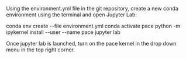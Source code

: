 Using the environment.yml file in the git repository, create a new conda environment using the terminal and open Jupyter Lab:

conda env create --file environment.yml
conda activate pace
python -m ipykernel install --user --name pace
jupyter lab

Once jupyter lab is launched, turn on the pace kernel in the drop down menu in the top right corner.
